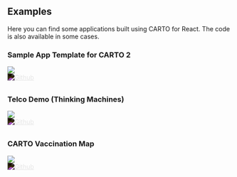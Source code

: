 ## Examples

Here you can find some applications built using CARTO for React. The code is also available in some cases.

### Sample App Template for CARTO 2

<div>
  <a href="https://sample-app-react.carto.com" target="_blank">
    <div>
      <img src="/img/react/sample-app-template.png"/>
    </div>
  </a>
  <div>
    <a href="https://github.com/CartoDB/carto-react-template/tree/master/template-sample-app-2/template" target="_blank">
      <img class="u-mr4" src="/img/documentation/github.svg" alt="Github" style="filter: invert(1); margin-bottom: 8px">
    </a>
  </div>
</div>

### Telco Demo (Thinking Machines)

<div>
  <a href="https://telco-demo-react.carto.com/" target="_blank">
    <div>
      <img src="/img/react/telco-demo.png"/>
    </div>
  </a>
  <div>
    <a href="https://github.com/CartoDB/carto-react-telco-demo" target="_blank">
      <img class="u-mr4" src="/img/documentation/github.svg" alt="Github" style="filter: invert(1); margin-bottom: 8px">
    </a>
  </div>
</div>

### CARTO Vaccination Map

<div>
  <a href="https://react-apps.carto.com/vaccination/" target="_blank">
    <div>
      <img src="/img/react/carto-vaccination-map.png"/>
    </div>
  </a>
  <div>
    <a href="https://github.com/CartoDB/carto-vaccination-map" target="_blank">
      <img class="u-mr4" src="/img/documentation/github.svg" alt="Github" style="filter: invert(1); margin-bottom: 8px">
    </a>
  </div>
</div>

